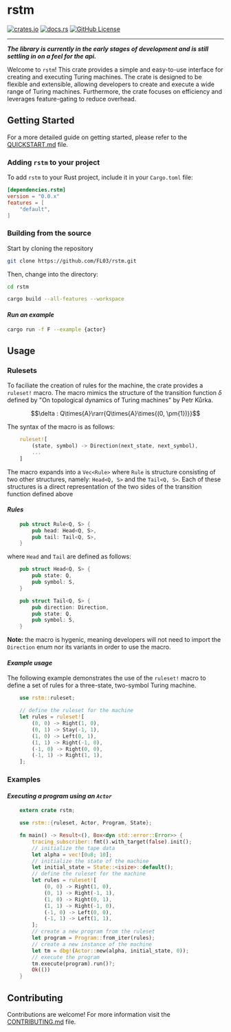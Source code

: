 # rstm

[![crates.io](https://img.shields.io/crates/v/rstm?style=for-the-badge&logo=rust)](https://crates.io/crates/rstm)
[![docs.rs](https://img.shields.io/docsrs/rstm?style=for-the-badge&logo=docs.rs)](https://docs.rs/rstm)
[![GitHub License](https://img.shields.io/github/license/FL03/rstm?style=for-the-badge&logo=github)](LICENSE)

***

_**The library is currently in the early stages of development and is still settling in on a feel for the api.**_

Welcome to `rstm`! This crate provides a simple and easy-to-use interface for creating and executing Turing machines. The crate is designed to be flexible and extensible, allowing developers to create and execute a wide range of Turing machines. Furthermore, the crate focuses on efficiency and leverages feature-gating to reduce overhead.

## Getting Started

For a more detailed guide on getting started, please refer to the [QUICKSTART.md](QUICKSTART.md) file.

### Adding `rstm` to your project

To add `rstm` to your Rust project, include it in your `Cargo.toml` file:

```toml
[dependencies.rstm]
version = "0.0.x"
features = [
    "default",
]
```

### Building from the source

Start by cloning the repository

```bash
git clone https://github.com/FL03/rstm.git
```

Then, change into the directory:

```bash
cd rstm
```

```bash
cargo build --all-features --workspace
```

#### _Run an example_

```bash
cargo run -f F --example {actor}
```

## Usage

### Rulesets

To faciliate the creation of rules for the machine, the crate provides a `ruleset!` macro. The macro mimics the
structure of the transition function $\delta$ defined by "On topological dynamics of Turing machines" by Petr Kůrka.

$$\delta : Q\times{A}\rarr{Q\times{A}\times{(0, \pm{1})}}$$

The syntax of the macro is as follows:

```rust
    ruleset![
        (state, symbol) -> Direction(next_state, next_symbol),
        ...
    ]
```

The macro expands into a `Vec<Rule>` where `Rule` is structure consisting of two other structures, namely: `Head<Q, S>` and the `Tail<Q, S>`. Each of these structures is a direct representation of the two sides of the transition function defined above

#### _Rules_

```rust
    pub struct Rule<Q, S> {
        pub head: Head<Q, S>,
        pub tail: Tail<Q, S>,
    }
```

where `Head` and `Tail` are defined as follows:

```rust
    pub struct Head<Q, S> {
        pub state: Q,
        pub symbol: S,
    }

    pub struct Tail<Q, S> {
        pub direction: Direction,
        pub state: Q,
        pub symbol: S,
    }
```

**Note:** the macro is hygenic, meaning developers will not need to import the `Direction` enum nor its variants in order to use the macro.

#### _Example usage_

The following example demonstrates the use of the `ruleset!` macro to define a set of rules for a three-state, two-symbol Turing machine.

```rust
    use rstm::ruleset;

    // define the ruleset for the machine
    let rules = ruleset![
        (0, 0) -> Right(1, 0),
        (0, 1) -> Stay(-1, 1),
        (1, 0) -> Left(0, 1),
        (1, 1) -> Right(-1, 0),
        (-1, 0) -> Right(0, 0),
        (-1, 1) -> Right(1, 1),
    ];
```

### Examples

#### _Executing a program using an `Actor`_

```rust
    extern crate rstm;

    use rstm::{ruleset, Actor, Program, State};

    fn main() -> Result<(), Box<dyn std::error::Error>> {
        tracing_subscriber::fmt().with_target(false).init();
        // initialize the tape data
        let alpha = vec![0u8; 10];
        // initialize the state of the machine
        let initial_state = State::<isize>::default();
        // define the ruleset for the machine
        let rules = ruleset![
            (0, 0) -> Right(1, 0),
            (0, 1) -> Right(-1, 1),
            (1, 0) -> Right(0, 1),
            (1, 1) -> Right(-1, 0),
            (-1, 0) -> Left(0, 0),
            (-1, 1) -> Left(1, 1),
        ];
        // create a new program from the ruleset
        let program = Program::from_iter(rules);
        // create a new instance of the machine
        let tm = dbg!(Actor::new(alpha, initial_state, 0));
        // execute the program
        tm.execute(program).run()?;
        Ok(())
    }
```

## Contributing

Contributions are welcome! For more information visit the [CONTRIBUTING.md](CONTRIBUTING.md) file.
